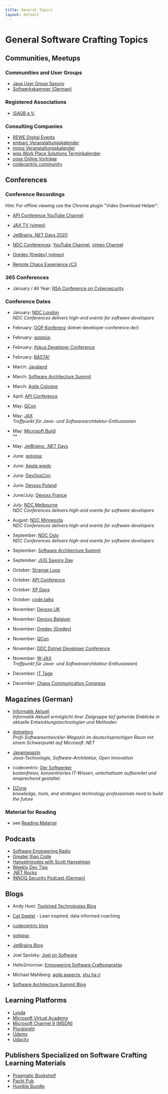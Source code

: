 ```yaml
---
title: General Topics
layout: default
---
```


# General Software Crafting Topics

## Communities, Meetups

### Communities and User Groups

* [Java User Group Saxony](https://jugsaxony.org/)
* [Softwerkskammer (German)](https://www.softwerkskammer.org/)

### Registered Associations

* [iSAQB e.V.](https://www.facebook.com/iSAQB.org)

### Consulting Companies

* [REWE Digital Events](https://www.meetup.com/REWE-Digital-Events-Cologne/events/)
* [embarc Veranstaltungskalender](https://blog.embarc.de/termin/)
* [innoq Veranstaltungskalender](https://www.innoq.com/de/upcoming/)
* [wps Work Place Solutions Terminkalender](https://www.wps.de/category/aktuelles_events/termine/)
* [oose Online Vorträge](https://www.oose.de/online-vortraege/)
* [codecentric community](https://www.codecentric.de/aktuelles/community)

## Conferences

### Conference Recordings

Hint: For offline viewing use the Chrome plugin "Video Download Helper".

* [API Conference YouTube Channel](https://www.youtube.com/channel/UCtmmVmkh4D-8V-sHBD_S3TQ)

* [JAX TV (vimeo)](https://vimeo.com/jaxtv/videos)

* [JetBrains .NET Days 2020](https://blog.jetbrains.com/dotnet/2020/05/21/jetbrains-net-days-online-2020-session-recordings-available/)

* [NDC Conferences](https://ndcconferences.com/): [YouTube Channel](https://www.youtube.com/channel/UCTdw38Cw6jcm0atBPA39a0Q/playlists), [vimeo Channel](https://vimeo.com/ndcconferences)

* [Oredev (0redev) (vimeo)](https://vimeo.com/oredev)

* [Remote Chaos Experience rC3](https://media.ccc.de/c/rc3)

### 365 Conferences

* January / All Year: [RSA Conference on Cybersecurity](https://www.rsaconference.com/)

### Conference Dates

* January: [NDC London](https://ndcconferences.com/)<br>*NDC Conferences delivers high-end events for software developers*

* February: [OOP Konferenz](https://www.oop-konferenz.de/)
dotnet-developer-conference.de/)

* February: [gotopia;](https://gotopia.tech/events)

* February: [jfokus Developer Conference](https://www.jfokus.se/)

* February: [BASTA!](https://basta.net/)

* March: [Javaland](https://www.javaland.eu/de/home/)

* March: [Software Architecture Summit](https://software-architecture-summit.de/programm/)

* March: [Agile Cologne](https://www.agilecologne.de/)

* April: [API Conference](https://apiconference.net/)

* May: [QCon](https://qconferences.com/)

* May: [JAX](https://jax.de/)<br>*Treffpunkt für Java- und Softwarearchitektur-Enthusiasten*

* May: [Microsoft Build](https://mybuild.microsoft.com/)<br>**

* May: [JetBrains: .NET Days](https://blog.jetbrains.com/?s=.net+day)

* June: [gotopia;](https://gotopia.tech/events)

* June: [Apple wwdc](https://developer.apple.com/wwdc20/)

* June: [DevOpsCon](https://devopsconference.de/de/)

* June: [Devoxx Poland](https://devoxx.com/)

* June/July: [Devoxx France](https://devoxx.com/)

* July: [NDC Melbourne](https://ndcconferences.com/)<br>*NDC Conferences delivers high-end events for software developers*

* August: [NDC Minnesota](https://ndcconferences.com/)<br>*NDC Conferences delivers high-end events for software developers*

* September: [NDC Oslo](https://ndcconferences.com/)<br>*NDC Conferences delivers high-end events for software developers*

* September: [Software Architecture Summit](https://software-architecture-summit.de/programm/)

* September: [JUG Saxony Day](https://jug-saxony-day.org/)

* October: [Strange Loop](https://www.thestrangeloop.com/)

* October: [API Conference](https://apiconference.net/)

* October: [XP Days](http://www.xpdays.de/)

* October: [code.talks](https://www.codetalks.de/de)

* November: [Devoxx UK](https://devoxx.com/)

* November: [Devoxx Belgium](https://devoxx.com/)

* November: [Oredev (0redev)](https://oredev.org)

* November: [QCon](https://qconferences.com/)

* November: [DDC Dotnet Developer Conference](https://www.dotnet-developer-conference.de/)

* November: [W-JAX](https://jax.de/)<br>*Treffpunkt für Java- und Softwarearchitektur-Enthusiasten*)

* December: [IT Tage](https://www.ittage.informatik-aktuell.de/konferenz/einfuehrung.html)

* December: [Chaos Communication Congress](https://events.ccc.de/)

## Magazines (German)

* [Informatik Aktuell](https://www.informatik-aktuell.de/index.php)<br>*Informatik Aktuell ermöglicht ihrer Zielgruppe tief gehende Einblicke in aktuelle Entwicklungstechnologien und Methoden*


* [dotnetpro](https://www.dotnetpro.de/)<br>*Profi-Softwareentwickler-Magazin im deutschsprachigen Raum mit einem Schwerpunkt auf Microsoft .NET*


* [Javamagazin](https://kiosk.entwickler.de/java-magazin/)<br>*Java-Technologie, Software-Architektur, Open Innovation*


* codecentric: [Der Softwerker](https://www.codecentric.de/wissen/softwerker)<br>*kostenfreies, konzentriertes IT-Wissen, unterhaltsam aufbereitet und ansprechend gestaltet.*


* [DZone](https://dzone.com)<br>*knowledge, tools, and strategies technology professionals need to build the future*

### Material for Reading

* see [Reading Material](reading-material.html)

## Podcasts

* [Software Engineering Radio](https://www.se-radio.net/category/episodes/)
* [Greater than Code](https://www.greaterthancode.com/)
* [Hanselminutes with Scott Hanselman](https://www.hanselminutes.com/)
* [Weekly Dev Tips](https://www.weeklydevtips.com/)
* [.NET Rocks](https://dotnetrocks.com/)
* [INNOQ Security Podcast (German)](https://www.innoq.com/en/security-podcast/)

## Blogs

* Andy Hunt: [Toolshed Technologies Blog](https://toolshed.com/posts.html)

* [Cat Swetel](https://www.catswetel.com/blog) - Lean inspired, data informed coaching

* [codecentric blog](https://blog.codecentric.de/)

* [gotopia;](https://gotopia.tech/articles)

* [JetBrains Blog](https://blog.jetbrains.com/)

* Joel Spolsky: [Joel on Software](http://www.joelonsoftware.com/)

* Hello2morrow: [Empowering Software Craftsmanship](http://blog.hello2morrow.com/)

* Michael Mahlberg: [agile aspects](http://agile-aspects.michaelmahlberg.com/), [shu ha ri](http://shu-ha-ri.michaelmahlberg.de/)

* [Software Architecture Summit Blog](https://software-architecture-summit.de/blog/)


## Learning Platforms

* [Lynda](https://www.lynda.com)
* [Microsoft Virtual Academy](https://mva.microsoft.com/)
* [Microsoft Channel 9 (MSDN)](https://channel9.msdn.com/)
* [Pluralsight](https://www.pluralsight.com)
* [Udemy](https://www.udemy.com)
* [Udacity](https://www.udacity.com)

## Publishers Specialized on Software Crafting Learning Materials

* [Pragmatic Bookshelf](https://pragprog.com)
* [Packt Pub](https://www.packtpub.com)
* [Humble Bundle](https://www.humblebundle.com)
